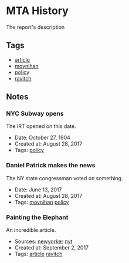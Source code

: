 # MTA History
The report's description
## Tags
- [article](tags/article.md)
- [moynihan](tags/moynihan.md)
- [policy](tags/policy.md)
- [ravitch](tags/ravitch.md)
## Notes
### NYC Subway opens

The IRT opened on this date.
- Date: October 27, 1904
- Created at: August 28, 2017
- Tags: [policy](tags/policy.md)
### Daniel Patrick makes the news

The NY state congressman voted on something.
- Date: June 13, 2017
- Created at: August 28, 2017
- Tags: [moynihan](tags/moynihan.md) [policy](tags/policy.md)
### Painting the Elephant

An incredible article.
- Sources: [newyorker](http://www.newyorker.com/) [nyt](http://www.nytimes.com/)
- Created at: September 2, 2017
- Tags: [article](tags/article.md) [ravitch](tags/ravitch.md)
